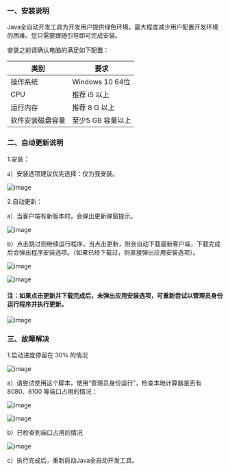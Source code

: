 ### 一、安装说明

Java全自动开发工具为开发用户提供绿色环境，最大程度减少用户配置开发环境的困难。您只需要跟随引导即可完成安装。

安装之前请确认电脑的满足如下配置：

| 类别       | 要求             |
|----------|----------------|
| 操作系统     | Windows 10 64位 |
| CPU      | 推荐 i5 以上       |
| 运行内存     | 推荐 8 G 以上      |
| 软件安装磁盘容量 | 至少5 GB 容量以上    |

### 二、自动更新说明

1.安装：

a）安装选项建议优先选择：仅为我安装。

![image](https://github.com/feisuanyz/Java-Adp/assets/79617492/24285d91-049b-4466-a69a-1fb49b6c76a7)

2.自动更新：

a）当客户端有新版本时，会弹出更新弹窗提示。

![image](https://github.com/feisuanyz/Java-Adp/assets/79617492/4876f4c7-9b5b-417a-a8e3-34f281387abd)

b）点击跳过则继续运行程序，当点击更新，则会自动下载最新客户端，下载完成后会弹出程序安装选项。（如果已经下载过，则直接弹出应用安装选项）。

![image](https://github.com/feisuanyz/Java-Adp/assets/79617492/6fb11cde-52e3-4590-9df6-d1caf0e16a03)

![image](https://github.com/feisuanyz/Java-Adp/assets/79617492/fd1de19e-6206-4b86-a936-6213c991603b)

#### 注：如果点击更新并下载完成后，未弹出应用安装选项，可重新尝试以管理员身份运行程序并执行更新。

![image](https://github.com/feisuanyz/Java-Adp/assets/79617492/d5ae1cf0-a87a-4628-bdc6-07a75ca87e0c)

### 三、故障解决

1.启动进度停留在 30% 的情况

![image](https://github.com/feisuanyz/Java-Adp/assets/79617492/f0a4f1f1-311b-4d36-86cf-06ec35bda43c)

a）请尝试使用这个脚本，使用“管理员身份运行”，检查本地计算器是否有 8080、8100 等端口占用的情况：

![image](https://github.com/feisuanyz/Java-Adp/assets/79617492/3e98abb5-6779-4880-a87e-d746e1b49965)

![image](https://github.com/feisuanyz/Java-Adp/assets/79617492/06d7682d-7ba2-49ab-813a-59a9523ba6e8)

b）已检查到端口占用的情况

![image](https://github.com/feisuanyz/Java-Adp/assets/79617492/d2528f3e-a6a4-4691-9da1-679e226d88de)
 
c）执行完成后，重新启动Java全自动开发工具。
